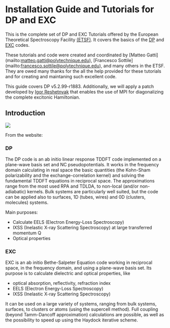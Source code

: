 Installation Guide and Tutorials for DP and EXC
===============================================

This is the complete set of DP and EXC Tutorials offered by the European
Theoretical Spectroscopy Facility [(ETSF)](http://www.etsf.eu). It covers the
basics of the [DP](http://dp-code.org) and
[EXC](http://etsf.polytechnique.fr/exc/) codes.

These tutorials and code were created and coordinated by [Matteo Gatti]
(mailto:matteo.gatti@polytechnique.edu), [Francesco Sottile]
(mailto:francesco.sottile@polytechnique.edu), and many others in the ETSF. They 
are owed many thanks for the all the help provided for these tutorials and for 
creating and maintaning such excellent code.

This guide covers DP v5.2.99-r1883. Additionally, we will apply 
a patch developed by [Igor Reshetnyak](igor.reshetnyak@epfl.ch) that enables the
use of MPI for diagonalizing the complete excitonic Hamiltonian.


Introduction
-----------------------------------------------
![](DPNotes/plot.png)

From the website:

### DP
The DP code is an ab initio linear response TDDFT code implemented on a
plane-wave basis set and NC pseudopotentials. It works in the frequency domain
calculating in real space the basic quantities (the Kohn-Sham polarizability and
the exchange-correlation kernel) and solving the fundamental TDDFT equations in
reciprocal space. The approximations range from the most used RPA and TDLDA, to
non-local (and/or non-adiabatic) kernels. Bulk systems are particularly well
suited, but the code can be applied also to surfaces, 1D (tubes, wires) and 0D
(clusters, molecules) systems.

Main purposes:

* Calculate EELS (Electron Energy-Loss Spectroscopy)
* IXSS (Inelastic X-ray Scattering Spectroscopy) at large transferred momentum Q
* Optical properties

### EXC
EXC is an ab initio Bethe-Salpeter Equation code working in reciprocal space, in
the frequency domain, and using a plane-wave basis set. Its purpose is to
calculate dielectric and optical properties, like

* optical absorption, reflectivity, refraction index
* EELS (Electron Energy-Loss Spectroscopy)
* IXSS (Inelastic X-ray Scattering Spectroscopy)

It can be used on a large variety of systems, ranging from bulk systems,
surfaces, to clusters or atoms (using the supercell method). Full coupling
(beyond Tamm-Dancoff approximation) calculations are possible, as well as the
possibility to speed up using the Haydock iterative scheme.
